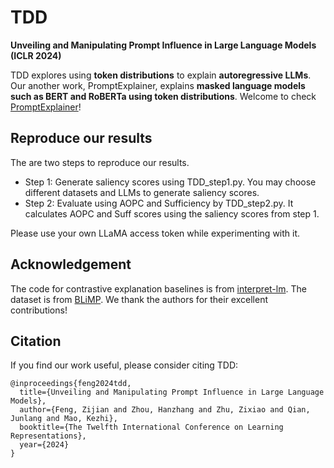 # TDD
**Unveiling and Manipulating Prompt Influence in Large Language Models (ICLR 2024)**

TDD explores using **token distributions** to explain **autoregressive LLMs**. 
Our another work, PromptExplainer, explains **masked language models such as BERT and RoBERTa using token distributions**. Welcome to check [PromptExplainer](https://github.com/zijian678/PromptExplainer)!

## Reproduce our results
The are two steps to reproduce our results.
* Step 1: Generate saliency scores using TDD_step1.py. You may choose different datasets and LLMs to generate saliency scores.
* Step 2: Evaluate using AOPC and Sufficiency by TDD_step2.py. It calculates AOPC and Suff scores using the saliency scores from step 1.

Please use your own LLaMA access token while experimenting with it.

## Acknowledgement
The code for contrastive explanation baselines is from [interpret-lm](https://github.com/kayoyin/interpret-lm). The dataset is from [BLiMP](https://github.com/alexwarstadt/blimp). We thank the authors for their excellent contributions!

## Citation
If you find our work useful, please consider citing TDD:
```
@inproceedings{feng2024tdd,
  title={Unveiling and Manipulating Prompt Influence in Large Language Models},
  author={Feng, Zijian and Zhou, Hanzhang and Zhu, Zixiao and Qian, Junlang and Mao, Kezhi},
  booktitle={The Twelfth International Conference on Learning Representations},
  year={2024}
}
```
